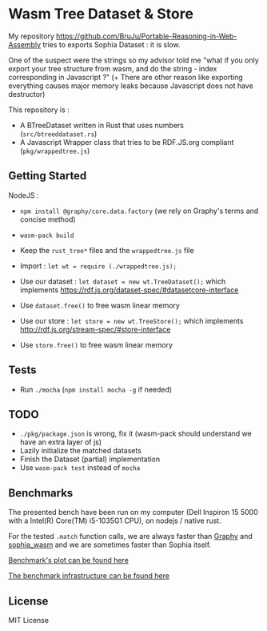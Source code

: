 # Wasm Tree Dataset & Store

My repository https://github.com/BruJu/Portable-Reasoning-in-Web-Assembly tries
to exports Sophia Dataset : it is slow.

One of the suspect were the strings so my advisor told me "what if you only
export your tree structure from wasm, and do the string - index corresponding
in Javascript ?" (+ There are other reason like exporting everything causes
major memory leaks because Javascript does not have destructor)

This repository is :
- A BTreeDataset written in Rust that uses numbers (`src/btreeddataset.rs`)
- A Javascript Wrapper class that tries to be RDF.JS.org compliant (`pkg/wrappedtree.js`)


## Getting Started

NodeJS :

- `npm install @graphy/core.data.factory` (we rely on Graphy's terms and concise method)

- `wasm-pack build`
- Keep the `rust_tree*` files and the `wrappedtree.js` file
- Import : `let wt = require (./wrappedtree.js);`

- Use our dataset : `let dataset = new wt.TreeDataset();` which implements https://rdf.js.org/dataset-spec/#datasetcore-interface
- Use `dataset.free()` to free wasm linear memory

- Use our store : `let store = new wt.TreeStore();` which implements http://rdf.js.org/stream-spec/#store-interface
- Use `store.free()` to free wasm linear memory


## Tests

- Run `./mocha` (`npm install mocha -g` if needed)

## TODO

- `./pkg/package.json` is wrong, fix it (wasm-pack should understand we have an extra layer of js)
- Lazily initialize the matched datasets
- Finish the Dataset (partial) implementation
- Use `wasm-pack test` instead of `mocha`

## Benchmarks

The presented bench have been run on my computer (Dell Inspiron 15 5000 with a Intel(R) Core(TM) i5-1035G1 CPU), on nodejs / native rust.

For the tested `.match` function calls, we are always faster than [Graphy](https://graphy.link/) and [sophia_wasm](https://github.com/BruJu/Portable-Reasoning-in-Web-Assembly/tree/master/sophia-wasm) and we are sometimes faster than Sophia itself.

[Benchmark's plot can be found here](benchmark/plots.ipynb)

[The benchmark infrastructure can be found here](https://github.com/BruJu/wasm_rdf_benchmark)

## License

MIT License
